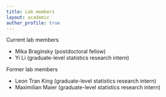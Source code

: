 ```yaml
---
title: Lab members
layout: academic
author_profile: true
---
```


Current lab members

* Mika Braginsky (postdoctoral fellow)
* Yi Li (graduate-level statistics research intern)

Former lab members

* Leon Tran King (graduate-level statistics research intern)
* Maximilian Maier (graduate-level statistics research intern)


